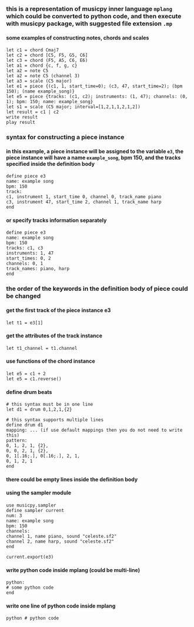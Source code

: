 ### this is a representation of musicpy inner language `mplang` which could be converted to python code, and then execute with musicpy package, with suggested file extension `.mp`

#### some examples of constructing notes, chords and scales

```
let c1 = chord Cmaj7
let c2 = chord [C5, F5, G5, C6]
let c3 = chord (F5, A5, C6, E6)
let a1 = chord {c, f, g, c}
let a2 = note C5
let a2 = note C5 (channel 3)
let a3 = scale (C5 major)
let e1 = piece {(c1, 1, start_time=0); (c3, 47, start_time=2); (bpm 150); (name example_song)}
let e5 = piece {tracks: (c1, c2); instruments: (1, 47); channels: (0, 1); bpm: 150; name: example_song}
let s1 = scale (C5 major; interval=[1,2,1,1,2,1,2])
let result = c1 | c2
write result
play result
```



### syntax for constructing a piece instance
#### in this example, a piece instance will be assigned to the variable `e3`, the piece instance will have a name `example_song`, bpm 150, and the tracks specified inside the definition body

```
define piece e3
name: example song
bpm: 150
track:
c1, instrument 1, start_time 0, channel 0, track_name piano
c3, instrument 47, start_time 2, channel 1, track_name harp
end
```



#### or specify tracks information separately
```
define piece e3
name: example song
bpm: 150
tracks: c1, c3
instruments: 1, 47
start_times: 0, 2
channels: 0, 1
track_names: piano, harp
end
```



### the order of the keywords in the definition body of piece could be changed

#### get the first track of the piece instance e3
```
let t1 = e3[1]
```

#### get the attributes of the track instance
```
let t1_channel = t1.channel
```

#### use functions of the chord instance
```
let e5 = c1 + 2
let e5 = c1.reverse()
```

#### define drum beats
```
# this syntax must be in one line
let d1 = drum 0,1,2,1,{2}

# this syntax supports multiple lines
define drum d1
mapping: ... (if use default mappings then you do not need to write this)
pattern:
0, 1, 2, 1, {2},
0, 0, 2, 1, {2},
0, 1[.16;.], 0[.16;.], 2, 1,
0, 1, 2, 1
end
```

#### there could be empty lines inside the definition body



#### using the sampler module

```
use musicpy.sampler
define sampler current
num: 3
name: example song
bpm: 150
channels:
channel 1, name piano, sound "celeste.sf2"
channel 2, name harp, sound "celeste.sf2"
end

current.export(e3)
```

#### write python code inside mplang (could be multi-line)
```
python:
# some python code
end
```

#### write one line of python code inside mplang
```
python # python code
```
